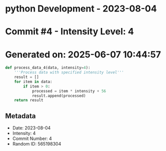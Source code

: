 ﻿# python Development - 2023-08-04
# Commit #4 - Intensity Level: 4
# Generated on: 2025-06-07 10:44:57
```python
def process_data_4(data, intensity=4):
    '''Process data with specified intensity level'''
    result = []
    for item in data:
        if item > 0:
            processed = item * intensity + 56
            result.append(processed)
    return result
```
## Metadata
- Date: 2023-08-04
- Intensity: 4
- Commit Number: 4
- Random ID: 565198304
